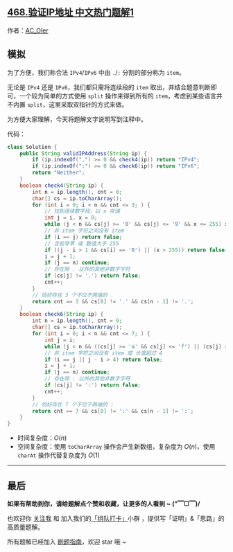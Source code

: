 ## [468.验证IP地址 中文热门题解1](https://leetcode.cn/problems/validate-ip-address/solutions/100000/by-ac_oier-s217)

作者：[AC_OIer](https://leetcode.cn/u/AC_OIer)

## 模拟

为了方便，我们称合法 `IPv4`/`IPv6` 中由 `.`/`:` 分割的部分称为 `item`。

无论是 `IPv4` 还是 `IPv6`，我们都只需将连续段的 `item` 取出，并结合题意判断即可，一个较为简单的方式使用 `split` 操作来得到所有的 `item`，考虑到某些语言并不内置 `split`，这里采取双指针的方式来做。

为方便大家理解，今天将题解文字说明写到注释中。

代码：
```Java []
class Solution {
    public String validIPAddress(String ip) {
        if (ip.indexOf(".") >= 0 && check4(ip)) return "IPv4";
        if (ip.indexOf(":") >= 0 && check6(ip)) return "IPv6";
        return "Neither";
    }
    boolean check4(String ip) {
        int n = ip.length(), cnt = 0;
        char[] cs = ip.toCharArray();
        for (int i = 0; i < n && cnt <= 3; ) {
            // 找到连续数字段，以 x 存储
            int j = i, x = 0;
            while (j < n && cs[j] >= '0' && cs[j] <= '9' && x <= 255) x = x * 10 + (cs[j++] - '0');
            // 非 item 字符之间没有 item
            if (i == j) return false;
            // 含前导零 或 数值大于 255
            if ((j - i > 1 && cs[i] == '0') || (x > 255)) return false;
            i = j + 1;
            if (j == n) continue;
            // 存在除 . 以外的其他非数字字符
            if (cs[j] != '.') return false;
            cnt++;
        }
        // 恰好存在 3 个不位于两端的 .
        return cnt == 3 && cs[0] != '.' && cs[n - 1] != '.';
    }
    boolean check6(String ip) {
        int n = ip.length(), cnt = 0;
        char[] cs = ip.toCharArray();
        for (int i = 0; i < n && cnt <= 7; ) {
            int j = i;
            while (j < n && ((cs[j] >= 'a' && cs[j] <= 'f') || (cs[j] >= 'A' && cs[j] <= 'F') || (cs[j] >= '0' && cs[j] <= '9'))) j++;
            // 非 item 字符之间没有 item 或 长度超过 4
            if (i == j || j - i > 4) return false;
            i = j + 1;
            if (j == n) continue;
            // 存在除 : 以外的其他非数字字符
            if (cs[j] != ':') return false;
            cnt++;
        }
        // 恰好存在 7 个不位于两端的 :
        return cnt == 7 && cs[0] != ':' && cs[n - 1] != ':';
    }
}
```
* 时间复杂度：$O(n)$
* 空间复杂度：使用 `toCharArray` 操作会产生新数组，复杂度为 $O(n)$，使用 `charAt` 操作代替复杂度为 $O(1)$

---

## 最后

**如果有帮助到你，请给题解点个赞和收藏，让更多的人看到 ~ ("▔□▔)/**

也欢迎你 [关注我](https://oscimg.oschina.net/oscnet/up-19688dc1af05cf8bdea43b2a863038ab9e5.png) 和 加入我们的[「组队打卡」](https://leetcode-cn.com/u/ac_oier/)小群 ，提供写「证明」&「思路」的高质量题解。

所有题解已经加入 [刷题指南](https://github.com/SharingSource/LogicStack-LeetCode/wiki)，欢迎 star 哦 ~